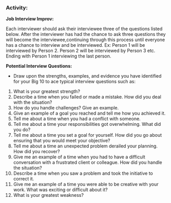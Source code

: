 ### Activity:


**Job Interview Improv:**

Each interviewer should ask their interviewee three of the questions listed below. After the interviewer has had the chance to ask three questions they will become the interviewee,continuing through this process until everyone has a chance to interview and be interviewed. Ex: Person 1 will be interviewed by Person 2. Person 2 will be interviewed by Person 3 etc. Ending with Person 1 interviewing the last person.

**Potential Interview Questions:**
* Draw upon the strengths, examples, and evidence you have identified for your Big 10 to ace typical interview questions such as:
1. What is your greatest strength?
1. Describe a time when you failed or made a mistake. How did you deal with the situation?
1. How do you handle challenges? Give an example.
1. Give an example of a goal you reached and tell me how you achieved it.
1. Tell me about a time when you had a conflict with someone. 
1. Tell me about a time your responsibilities got overwhelming. What did you do?
1. Tell me about a time you set a goal for yourself. How did you go about ensuring that you would meet your objective?
1. Tell me about a time an unexpected problem derailed your planning. How did you recover?
1. Give me an example of a time when you had to have a difficult conversation with a frustrated client or colleague. How did you handle the situation?
1. Describe a time when you saw a problem and took the initiative to correct it.
1. Give me an example of a time you were able to be creative with your work. What was exciting or difficult about it?
1. What is your greatest weakness?

